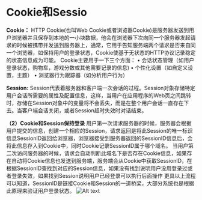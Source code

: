 # Cookie和Sessio
**Cookie：**
HTTP Cookie(也叫Web Cookie或者浏览器Cookie)是服务器发送到用户浏览器并且保存到本地的一小块数据，他会在浏览器下次向同一个服务器发起请求的时候被携带并发送到服务器上，通常，它用于告知服务端两个请求是否来自同一个浏览器，如保持用户的登录状态，Cookie使基于无状态的HTTP协议记录稳定的状态信息成为可能。
Cookie主要用于一下三个方面：
	• 会话状态管理（如用户登录状态，购物车，游戏分数或其他需要记录的信息)
	• 个性化设置（如自定义设置，主题）
	• 浏览器行为跟踪器（如分析用户行为）
	
**Session:**
Session代表着服务器和客户端一次会话的过程。Session对象存储特定用户会话所需要的属性及配置信息，这样，当用户在应用程序的Web页之间跳转时，存储在Session对象中的变量将不会丢失，而是在整个用户会话一直存在下去。当客户端会话关闭，或者Session超时失效时对话结束。

**（2）Cookie和Session保持登录**
用户第一次请求服务器的时候，服务器会根据用户提交的信息，创建一个相应的Session，请求返回是将此Session的唯一标识信息SessionID返回给浏览器，浏览器接受到服务器返回的SessionID信息后，会将此信息存入到Cookie中，同时Cookie记录SessionID属于哪个域名。
当用户第二次访问服务器的时候，请求会自动判断此域名下是否存在Cookie信息，如果存在自动将Cookie信息也发送到服务端，服务端会从Cookie中获取SessionID，在根据SessionID查找到对应的Session信息，如果没有找到说明用户没用登录过或者登录失效，如果找到Session说明用户已经登录可以执行后面操作
更具以上流程可以知道，SessionID是链接Cookie和Session的一道桥梁，大部分系统也是根据此原理来验证用户登录状态。
![Alt text](https://wx4.sinaimg.cn/mw2000/008sKdQply1h1xw95w1zjj30un0eltea.jpg)
